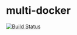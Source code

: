 # multi-docker
[![Build Status](https://travis-ci.org/MrFabio/multi-docker.svg?branch=master)](https://travis-ci.org/MrFabio/multi-docker)
